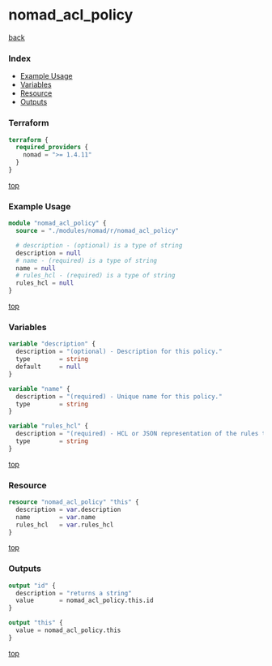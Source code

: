 # nomad_acl_policy

[back](../nomad.md)

### Index

- [Example Usage](#example-usage)
- [Variables](#variables)
- [Resource](#resource)
- [Outputs](#outputs)

### Terraform

```terraform
terraform {
  required_providers {
    nomad = ">= 1.4.11"
  }
}
```

[top](#index)

### Example Usage

```terraform
module "nomad_acl_policy" {
  source = "./modules/nomad/r/nomad_acl_policy"

  # description - (optional) is a type of string
  description = null
  # name - (required) is a type of string
  name = null
  # rules_hcl - (required) is a type of string
  rules_hcl = null
}
```

[top](#index)

### Variables

```terraform
variable "description" {
  description = "(optional) - Description for this policy."
  type        = string
  default     = null
}

variable "name" {
  description = "(required) - Unique name for this policy."
  type        = string
}

variable "rules_hcl" {
  description = "(required) - HCL or JSON representation of the rules to enforce on this policy. Use file() to specify a file as input."
  type        = string
}
```

[top](#index)

### Resource

```terraform
resource "nomad_acl_policy" "this" {
  description = var.description
  name        = var.name
  rules_hcl   = var.rules_hcl
}
```

[top](#index)

### Outputs

```terraform
output "id" {
  description = "returns a string"
  value       = nomad_acl_policy.this.id
}

output "this" {
  value = nomad_acl_policy.this
}
```

[top](#index)